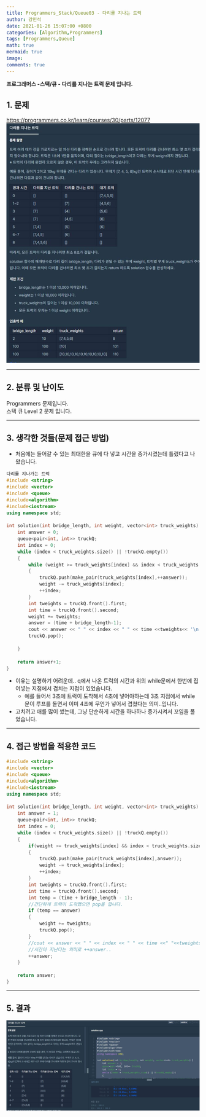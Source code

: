 ```yaml
---
title: Programmers_Stack/Queue03 - 다리를 지나는 트럭
author: 강민석
date: 2021-01-26 15:07:00 +0800
categories: [Algorithm,Programmers]
tags: [Programmers,Queue]
math: true
mermaid: true
image: 
comments: true
---
```


**프로그래머스 -스택/큐 - 다리를 지나는 트럭 문제 입니다.**

## 1. 문제
<https://programmers.co.kr/learn/courses/30/parts/12077>
![](/assets/img/sample/Programmers/SQ_03/Problem.JPG)  


-----  

## 2. 분류 및 난이도

Programmers 문제입니다.  
스택 큐 Level 2 문제 입니다.    

-----  

## 3. 생각한 것들(문제 접근 방법)

- 처음에는 들어갈 수 있는 최대한을 큐에 다 넣고 시간을 증가시켰는데 틀렸다고 나왔습니다.  


```c++
다리를 지나가는 트럭
#include <string>
#include <vector>
#include <queue>
#include<algorithm>
#include<iostream>
using namespace std;

int solution(int bridge_length, int weight, vector<int> truck_weights) {
    int answer = 0;
    queue<pair<int, int>> truckQ;
    int index = 0;
    while (index < truck_weights.size() || !truckQ.empty())
    {
        while (weight >= truck_weights[index] && index < truck_weights.size())
        {
            truckQ.push(make_pair(truck_weights[index],++answer));
            weight -= truck_weights[index];
            ++index;
        }
        int tweights = truckQ.front().first;
        int time = truckQ.front().second;
        weight += tweights;
        answer = (time + bridge_length-1);
        cout << answer << " " << index << " " << time <<tweights<< '\n';
        truckQ.pop();

    }

    return answer+1;
}

```


- 이유는 설명하기 어려운데.. q에서 나온 트럭의 시간과 위의 while문에서 한번에 집어넣는 지점에서 겹치는 지점이 있었습니다.
     + 예를 들어서 3초에 트럭이 도착해서 4초에 넣어야하는데 3초 지점에서 while문이 루프를 돌면서 이미 4초에 무언가 넣어서 겹쳤다는 의미..입니다.
- 고치려고 애를 많이 썼는데, 그냥 단순하게 시간을 하나하나 증가시켜서 꼬임을 풀었습니다.  


-----  

## 4. 접근 방법을 적용한 코드

```c++
#include <string>
#include <vector>
#include <queue>
#include<algorithm>
#include<iostream>
using namespace std;

int solution(int bridge_length, int weight, vector<int> truck_weights) {
    int answer = 1;
    queue<pair<int, int>> truckQ;
    int index = 0;
    while (index < truck_weights.size() || !truckQ.empty())
    {
        if(weight >= truck_weights[index] && index < truck_weights.size())
        {
            truckQ.push(make_pair(truck_weights[index],answer));
            weight -= truck_weights[index];
            ++index;
        }
        int tweights = truckQ.front().first;
        int time = truckQ.front().second;
        int temp = (time + bridge_length - 1);
        //간단하게 트럭이 도착했으면 pop을 합니다.
        if (temp == answer)
        {
            weight += tweights;
            truckQ.pop();
        }
        //cout << answer << " " << index << " " << time <<" "<<tweights<< '\n';
        //시간이 지난다는 의미로 ++answer..
        ++answer;
    }

    return answer;
}
```
-----

## 5. 결과

![](/assets/img/sample/Programmers/SQ_03/result.JPG)











 